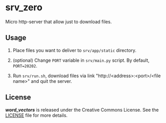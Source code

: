 # srv_zero

Micro http-server that allow just to download files.

## Usage

1. Place files you want to deliver to `srv/app/static` directory.

2. (optional) Change `PORT` variable in `srv/main.py` script. By default,
`PORT=20202`.

3. Run `srv/run.sh`, download files via link
"http://\<address>:\<port>/\<file name>" and quit the server.

## License

***word_vectors*** is released under the Creative Commons License. See the
[LICENSE](https://github.com/fostroll/word_vectors/blob/master/LICENSE) file
for more details.
